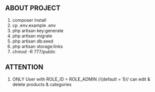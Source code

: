## ABOUT PROJECT

1. composer install
2. cp .env.example .env
3. php artisan key:generate
4. php artisan migrate
5. php artisan db:seed
6. php artisan storage:links
7. chmod -R 777/public

## ATTENTION

1. ONLY User with ROLE_ID = ROLE_ADMIN //(default = 1)// can edit & delete products & categories
